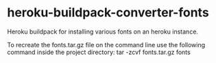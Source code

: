 # heroku-buildpack-converter-fonts

Heroku buildpack for installing various fonts on an heroku instance.

To recreate the fonts.tar.gz file on the command line use the following command inside the project directory: tar -zcvf fonts.tar.gz fonts
